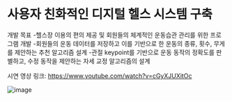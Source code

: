 # 사용자 친화적인 디지털 헬스 시스템 구축

개발 목표
   -헬스장 이용의 편의 제공 및 회원들의 체계적인 운동습관 관리를 위한 프로그램 개발
   -회원들의 운동 데이터를 저장하고 이를 기반으로 한 운동의 종류, 횟수, 무게를 제안하는 추천 알고리즘 설계
   -관절 keypoint를 기반으로 운동 동작의 정확도를 판별하고, 수정 동작을 제안하는 자세 교정 알고리즘의 설계
   

시연 영상 링크: https://www.youtube.com/watch?v=cGyXJUXitOc



![image](https://github.com/wisdeom0/2023ESWContest_Free_1072/assets/132832024/fb495e11-811b-4189-a3d9-1b3f5144a943)
